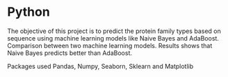 # Python

The objective of this project is to predict the protein family types based on sequence using machine learning models like Naive Bayes and AdaBoost. Comparison between two machine learning models. Results shows that Naive Bayes predicts better than AdaBoost.

Packages used Pandas, Numpy, Seaborn, Sklearn and Matplotlib
